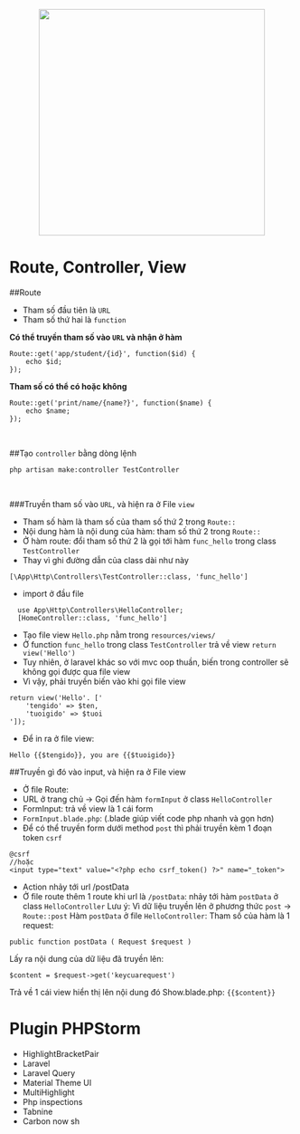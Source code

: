 <p align="center"><a href="https://laravel.com" target="_blank"><img src="https://raw.githubusercontent.com/laravel/art/master/logo-lockup/5%20SVG/2%20CMYK/1%20Full%20Color/laravel-logolockup-cmyk-red.svg" width="400"></a></p>


# Route, Controller, View


##Route
- Tham số đầu tiên là `URL`
- Tham số thứ hai là `function`

**Có thể truyền tham số vào `URL` và nhận ở hàm**
```
Route::get('app/student/{id}', function($id) {
    echo $id;
});
```

**Tham số có thể có hoặc không**
```
Route::get('print/name/{name?}', function($name) {
    echo $name;
});
```
<br>

##Tạo `controller` bằng dòng lệnh
```
php artisan make:controller TestController
```
<br>

###Truyền tham số vào `URL`, và hiện ra ở File `view`
- Tham số hàm là tham số của tham số thứ 2 trong `Route::`
- Nội dung hàm là nội dung của hàm: tham số thứ 2 trong `Route::`
- Ở hàm route: đổi tham số thứ 2 là gọi tới hàm `func_hello` trong class `TestController`
- Thay vì ghi đường dẫn của class dài như này
```
[\App\Http\Controllers\TestController::class, 'func_hello']
```
- import ở đầu file
```
  use App\Http\Controllers\HelloController;
  [HomeController::class, 'func_hello']
```

- Tạo file view `Hello.php` nằm trong `resources/views/`
- Ở function `func_hello` trong class `TestController` trả về view `return view('Hello')`
- Tuy nhiên, ở laravel khác so với mvc oop thuần, biến trong controller sẽ không gọi được qua file view
- Vì vậy, phải truyền biến vào khi gọi file view
```
return view('Hello'. ['
    'tengido' => $ten,
    'tuoigido' => $tuoi
']);
```
- Để in ra ở file view: 
```
Hello {{$tengido}}, you are {{$tuoigido}}
```

##Truyền gì đó vào input, và hiện ra ở File view
- Ở file Route:
- URL ở trang chủ -> Gọi đến hàm `formInput` ở class `HelloController`
- FormInput: trả về view là 1 cái form
- `FormInput.blade.php`: (.blade giúp viết code php nhanh và gọn hơn)
- Để có thể truyền form dưới method `post` thì phải truyền kèm 1 đoạn token `csrf`
```
@csrf
//hoặc
<input type="text" value="<?php echo csrf_token() ?>" name="_token">
```
- Action nhảy tới url /postData
- Ở file route thêm 1 route khi url là `/postData`: nhảy tới hàm `postData` ở class `HelloController`
Lưu ý: Vì dữ liệu truyền lên ở phương thức `post` -> `Route::post`
Hàm `postData` ở file `HelloController`:
Tham số của hàm là 1 request: 
```
public function postData ( Request $request )
```
Lấy ra nội dung của dữ liệu đã truyền lên: 
```
$content = $request->get('keycuarequest')
```
Trả về 1 cái view hiển thị lên nội dung đó
Show.blade.php: ``{{$content}}``


# Plugin PHPStorm
- HighlightBracketPair
- Laravel
- Laravel Query
- Material Theme UI
- MultiHighlight
- Php inspections
- Tabnine
- Carbon now sh
